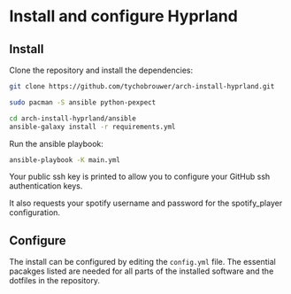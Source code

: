 # Install and configure Hyprland

## Install

Clone the repository and install the dependencies:

```bash
git clone https://github.com/tychobrouwer/arch-install-hyprland.git

sudo pacman -S ansible python-pexpect

cd arch-install-hyprland/ansible
ansible-galaxy install -r requirements.yml
```

Run the ansible playbook:

```bash
ansible-playbook -K main.yml
```

Your public ssh key is printed to allow you to configure your GitHub ssh authentication keys.

It also requests your spotify username and password for the spotify_player configuration.

## Configure

The install can be configured by editing the `config.yml` file. The essential pacakges listed are needed for all parts of the installed software and the dotfiles in the repository.
